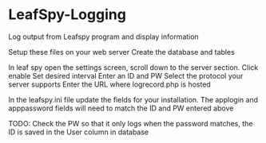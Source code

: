 # LeafSpy-Logging
Log output from Leafspy program and display information

Setup these files on your web server
Create the database and tables

In leaf spy open the settings screen, scroll down to the server section.
Click enable
Set desired interval
Enter an ID and PW
Select the protocol your server supports
Enter the URL where logrecord.php is hosted

In the leafspy.ini file update the fields for your installation. 
The applogin and apppassword fields will need to match the ID and PW entered above

TODO:
Check the PW so that it only logs when the password matches, the ID is saved in the User column in database
